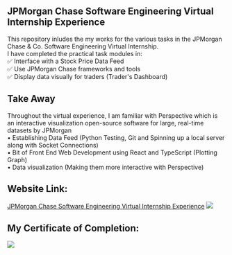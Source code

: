## JPMorgan Chase Software Engineering Virtual Internship Experience
This repository inludes the my works for the various tasks in the JPMorgan Chase &amp; Co. Software Engineering Virtual Internship.<br>
I have completed the practical task modules in:<br>
✅ Interface with a Stock Price Data Feed<br>
✅ Use JPMorgan Chase frameworks and tools<br>
✅ Display data visually for traders (Trader's Dashboard)<br>

## Take Away
Throughout the virtual experience, I am familiar with Perspective which is an interactive visualization open-source software for large, real-time datasets by JPMorgan<br>
• Establishing Data Feed (Python Testing, Git and Spinning up a local server along with Socket Connections)<br>
• Bit of Front End Web Development using React and TypeScript  (Plotting Graph)<br>
• Data visualization (Making them more interactive with Perspective)<br>

## Website Link:
[JPMorgan Chase Software Engineering Virtual Internship Experience](https://www.insidesherpa.com/virtual-internships/R5iK7HMxJGBgaSbvk)
![](https://github.com/Haiweizhen/JPMorgan_Chase_Software_Engineering_Virtual_Internship_Experience/blob/master/intro.jpg)
## My Certificate of Completion:

![](https://github.com/Haiweizhen/JPMorgan_Chase_Software_Engineering_Virtual_Internship_Experience/blob/master/completion_certificate_imag.jpg)
